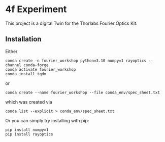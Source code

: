 # 4f Experiment
This project is a digital Twin for the Thorlabs Fourier Optics Kit.

## Installation
Either
```
conda create -n fourier_workshop python=3.10 numpy=1 rayoptics --channel conda-forge
conda activate fourier_workshop
conda install tqdm
```
or
```
conda create --name fourier_workshop --file conda_env/spec_sheet.txt
```
which was created via
```
conda list --explicit > conda_env/spec_sheet.txt
```

Or you can simply try installing with pip:
```
pip install numpy=1
pip install rayoptics
```
